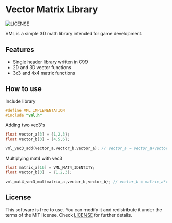 # Vector Matrix Library
![LICENSE](https://img.shields.io/badge/LICENSE-MIT-green.svg)

VML is a simple 3D math library intended for game development.

## Features
- Single header library written in C99
- 2D and 3D vector functions
- 3x3 and 4x4 matrix functions

## How to use
Include library
```c
#define VML_IMPLEMENTATION
#include "vml.h"
```
Adding two vec3's
```c
float vector_a[3] = {1,2,3};
float vector_b[3] = {4,5,6};

vml_vec3_add(vector_a,vector_b,vector_a); // vector_a = vector_a+vector_b
```
Multiplying mat4 with vec3
```c
float matrix_a[16] = VML_MAT4_IDENTITY;
float vector_b[3]  = {1,2,3};

vml_mat4_vec3_mul(matrix_a,vector_b,vector_b}; // vector_b = matrix_a*vector_b
```

## License
This software is free to use. You can modify it and redistribute it under the terms of the 
MIT license. Check [LICENSE](LICENSE) for further details.
